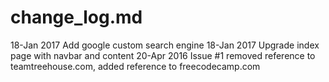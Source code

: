 # change_log.md

18-Jan 2017 Add google custom search engine
18-Jan 2017 Upgrade index page with navbar and content
20-Apr 2016 Issue #1 removed reference to teamtreehouse.com, added reference to freecodecamp.com
